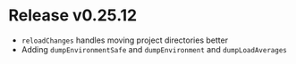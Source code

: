 # Release v0.25.12

- `reloadChanges` handles moving project directories better
- Adding `dumpEnvironmentSafe` and `dumpEnvironment` and `dumpLoadAverages`
